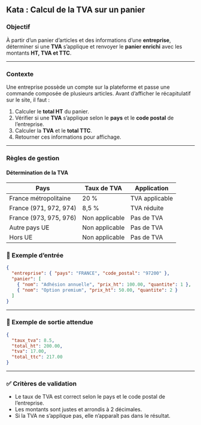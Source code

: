 

## Kata : Calcul de la TVA sur un panier

### Objectif

À partir d’un panier d’articles et des informations d’une **entreprise**, déterminer si une **TVA** s’applique et renvoyer le **panier enrichi** avec les montants **HT, TVA et TTC**.

---

### Contexte

Une entreprise possède un compte sur la plateforme et passe une commande composée de plusieurs articles.
Avant d’afficher le récapitulatif sur le site, il faut :

1. Calculer le **total HT** du panier.
2. Vérifier si une **TVA** s’applique selon le **pays** et le **code postal** de l’entreprise.
3. Calculer la **TVA** et le **total TTC**.
4. Retourner ces informations pour affichage.

---

### Règles de gestion

#### Détermination de la TVA

| Pays                    | Taux de TVA     | Application    |
|-------------------------|-----------------|----------------|
| France métropolitaine   | 20 %            | TVA applicable |
| France (971, 972, 974)  | 8,5 %           | TVA réduite    |
| France (973, 975, 976)  | Non applicable  | Pas de TVA     |
| Autre pays UE           | Non applicable  | Pas de TVA     |
| Hors UE                 | Non applicable  | Pas de TVA     |



### 🧾 Exemple d’entrée

```json
{
  "entreprise": { "pays": "FRANCE", "code_postal": "97200" },
  "panier": [
    { "nom": "Adhésion annuelle", "prix_ht": 100.00, "quantite": 1 },
    { "nom": "Option premium", "prix_ht": 50.00, "quantite": 2 }
  ]
}
```

---

### 🧾 Exemple de sortie attendue

```json
{
  "taux_tva": 8.5,
  "total_ht": 200.00,
  "tva": 17.00,
  "total_ttc": 217.00
}
```

---

### ✅ Critères de validation

* Le taux de TVA est correct selon le pays et le code postal de l’entreprise.
* Les montants sont justes et arrondis à 2 décimales.
* Si la TVA ne s’applique pas, elle n’apparaît pas dans le résultat.

